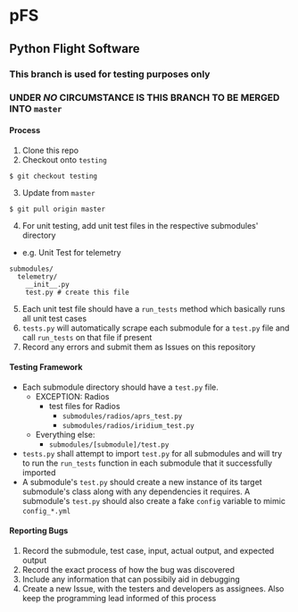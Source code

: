 # pFS
## Python Flight Software

### This branch is used for testing purposes only
### UNDER _NO_ CIRCUMSTANCE IS THIS BRANCH TO BE MERGED INTO `master`

#### Process
1. Clone this repo
2. Checkout onto `testing`
```
$ git checkout testing
```
3. Update from `master`
```
$ git pull origin master
```
4. For unit testing, add unit test files in the respective submodules' directory
  * e.g. Unit Test for telemetry
  ```
  submodules/
    telemetry/
      __init__.py 
      test.py # create this file
  ```
5. Each unit test file should have a `run_tests` method which basically runs all unit test cases
6. `tests.py` will automatically scrape each submodule for a `test.py` file and call `run_tests` on that file if present
7. Record any errors and submit them as Issues on this repository

#### Testing Framework
* Each submodule directory should have a `test.py` file.
  * EXCEPTION: Radios
    * test files for Radios
      * `submodules/radios/aprs_test.py`
      * `submodules/radios/iridium_test.py`
  * Everything else:
    * `submodules/[submodule]/test.py`
* `tests.py` shall attempt to import `test.py` for all submodules and will try to run the `run_tests` function in each submodule that it successfully imported
* A submodule's `test.py` should create a new instance of its target submodule's class along with any dependencies it requires. A submodule's `test.py` should also create a fake `config` variable to mimic `config_*.yml`

#### Reporting Bugs
1. Record the submodule, test case, input, actual output, and expected output
2. Record the exact process of how the bug was discovered
3. Include any information that can possibily aid in debugging
4. Create a new Issue, with the testers and developers as assignees. Also keep the programming lead informed of this process